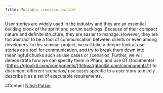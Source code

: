 ```yaml
---
Title: Moldable scenario builder
---
```


User stories are widely used in the industry and they are an essential building block of the sprint and scrum backlogs. Because of their compact nature and definite structure, they are easier to manage. However, they are too abstract to be a tool of communication between clients or even among developers. In this seminar project, we will take a deeper look at user stories as a tool for communication, and try to break them down into meaningful chunks such as use cases or scenarios. Further, we will demonstrate how we can specify them in Pharo, and use GT Documenter ([https://gtoolkit.com/components/](https://gtoolkit.com/components/)) to document different scenarios/ use cases specific to a user story to nicely describe it as a set of executable requirements. 

#Contact
[Nitish Patkar](%base_url%/staff/NitishPatkar)
